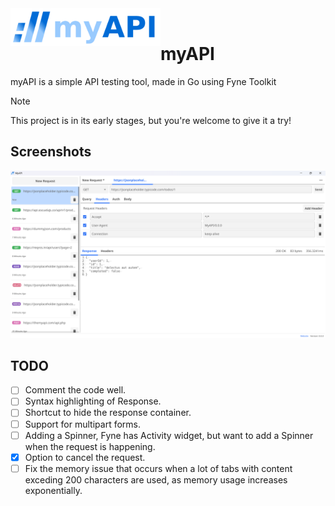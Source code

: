 ﻿<img src="/myapi-logo-light.png" alt="myAPI logo" title="myAPI" align="left" height="60px"/>
<br>

# myAPI

myAPI is a simple API testing tool, made in Go using Fyne Toolkit

> [!NOTE]
> This project is in its early stages, but you're welcome to give it a try!
> 

## Screenshots
![my-api-dev-state.png](https://github.com/vardanabhanot/myapi/blob/main/my-api-dev-state.png)

## TODO

- [ ] Comment the code well.
- [ ] Syntax highlighting of Response.
- [ ] Shortcut to hide the response container.
- [ ] Support for multipart forms.
- [ ] Adding a Spinner, Fyne has Activity widget, but want to add a Spinner when the request is happening.
- [X] Option to cancel the request.
- [ ] Fix the memory issue that occurs when a lot of tabs with content exceding 200 characters are used, as memory usage increases exponentially.
